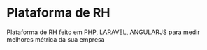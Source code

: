 # Plataforma de RH
Plataforma de RH feito em PHP, LARAVEL, ANGULARJS para medir melhores métrica da sua empresa 
